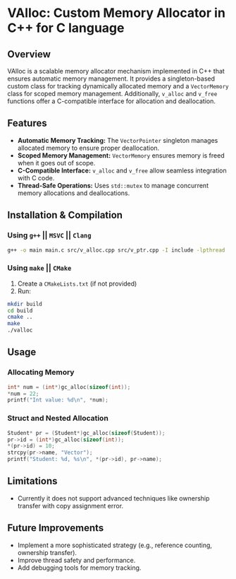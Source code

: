 # VAlloc: Custom Memory Allocator in C++ for C language 

## Overview
VAlloc is a scalable memory allocator mechanism implemented in C++ that ensures automatic memory management. It provides a singleton-based custom class for tracking dynamically allocated memory and a `VectorMemory` class for scoped memory management. Additionally, `v_alloc` and `v_free` functions offer a C-compatible interface for allocation and deallocation.

## Features
- **Automatic Memory Tracking:** The `VectorPointer` singleton manages allocated memory to ensure proper deallocation.
- **Scoped Memory Management:** `VectorMemory` ensures memory is freed when it goes out of scope.
- **C-Compatible Interface:** `v_alloc` and `v_free` allow seamless integration with C code.
- **Thread-Safe Operations:** Uses `std::mutex` to manage concurrent memory allocations and deallocations.


## Installation & Compilation
### Using `g++` || `MSVC` || `Clang`
```sh
g++ -o main main.c src/v_alloc.cpp src/v_ptr.cpp -I include -lpthread
```

### Using `make` || `CMake`
1. Create a `CMakeLists.txt` (if not provided)
2. Run:
```sh
mkdir build
cd build
cmake ..
make
./valloc
```

## Usage
### Allocating Memory
```c
int* num = (int*)gc_alloc(sizeof(int));
*num = 22;
printf("Int value: %d\n", *num);
```

### Struct and Nested Allocation
```c
Student* pr = (Student*)gc_alloc(sizeof(Student));
pr->id = (int*)gc_alloc(sizeof(int));
*(pr->id) = 10;
strcpy(pr->name, "Vector");
printf("Student: %d, %s\n", *(pr->id), pr->name);
```


## Limitations
- Currently it does not support advanced techniques like ownership transfer with copy assignment error.


## Future Improvements
- Implement a more sophisticated strategy (e.g., reference counting, ownership transfer).
- Improve thread safety and performance.
- Add debugging tools for memory tracking.



